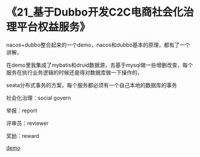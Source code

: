 # 《21_基于Dubbo开发C2C电商社会化治理平台权益服务》

nacos+dubbo整合起来的一个demo，nacos和dubbo基本的原理，都有了一个讲解，

在demo里我集成了mybatis和druid数据源，去基于mysql做一些增删改查，每个服务在执行业务逻辑的时候还是得对数据库做一下操作的，

seata分布式事务的方案，每个服务都必须有一个自己本地的数据库的事务

社会化治理：social govern

举报：report

评审员：reviewer

奖励：reward

[demo](demo/21/c2c-social-govern.zip)

